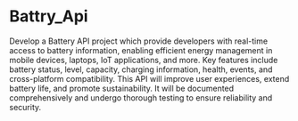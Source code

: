 # Battry_Api

Develop a Battery API project which provide developers with real-time access to battery information, enabling efficient energy management in mobile devices, laptops, IoT applications, and more. Key features include battery status, level, capacity, charging information, health, events, and cross-platform compatibility. This API will improve user experiences, extend battery life, and promote sustainability. It will be documented comprehensively and undergo thorough testing to ensure reliability and security.
